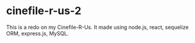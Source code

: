 # cinefile-r-us-2
This is a redo on my Cinefile-R-Us. It made using node.js, react, sequelize ORM, express.js, MySQL.
